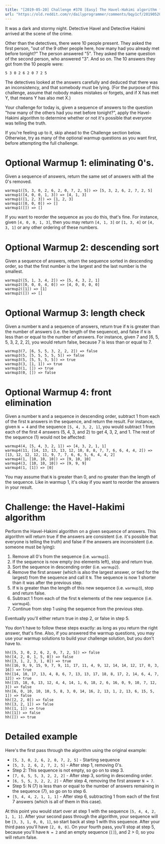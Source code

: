 ```yaml
---
title: "[2019-05-20] Challenge #378 [Easy] The Havel-Hakimi algorithm for graph realization"
url: "https://old.reddit.com/r/dailyprogrammer/comments/bqy1cf/20190520_challenge_378_easy_the_havelhakimi/"
---
```


It was a dark and stormy night. Detective Havel and Detective Hakimi arrived at the scene of the crime.

Other than the detectives, there were 10 people present. They asked the first person, "out of the 9 other people here, how many had you already met before tonight?" The person answered "5". They asked the same question of the second person, who answered "3". And so on. The 10 answers they got from the 10 people were:

    5 3 0 2 6 2 0 7 2 5

The detectives looked at the answers carefully and deduced that there was an inconsistency, and that somebody must be lying. (For the purpose of this challenge, assume that nobody makes mistakes or forgets, and if X has met Y, that means Y has also met X.)

Your challenge for today is, given a sequence of answers to the question "how many of the others had you met before tonight?", apply the Havel-Hakimi algorithm to determine whether or not it's possible that everyone was telling the truth.

If you're feeling up to it, skip ahead to the Challenge section below. Otherwise, try as many of the optional warmup questions as you want first, before attempting the full challenge.

# Optional Warmup 1: eliminating 0's.

Given a sequence of answers, return the same set of answers with all the 0's removed.

    warmup1([5, 3, 0, 2, 6, 2, 0, 7, 2, 5]) => [5, 3, 2, 6, 2, 7, 2, 5]
    warmup1([4, 0, 0, 1, 3]) => [4, 1, 3]
    warmup1([1, 2, 3]) => [1, 2, 3]
    warmup1([0, 0, 0]) => []
    warmup1([]) => []

If you want to reorder the sequence as you do this, that's fine. For instance, given `[4, 0, 0, 1, 3]`, then you may return `[4, 1, 3]` or `[1, 3, 4]` or `[4, 3, 1]` or any other ordering of these numbers.

# Optional Warmup 2: descending sort

Given a sequence of answers, return the sequence sorted in descending order, so that the first number is the largest and the last number is the smallest.

    warmup2([5, 1, 3, 4, 2]) => [5, 4, 3, 2, 1]
    warmup2([0, 0, 0, 4, 0]) => [4, 0, 0, 0, 0]
    warmup2([1]) => [1]
    warmup2([]) => []

# Optional Warmup 3: length check

Given a number `N` and a sequence of answers, return true if `N` is greater than the number of answers (i.e. the length of the sequence), and false if `N` is less than or equal to the number of answers. For instance, given 7 and [6, 5, 5, 3, 2, 2, 2], you would return false, because 7 is less than or equal to 7.

    warmup3(7, [6, 5, 5, 3, 2, 2, 2]) => false
    warmup3(5, [5, 5, 5, 5, 5]) => false
    warmup3(5, [5, 5, 5, 5]) => true
    warmup3(3, [1, 1]) => true
    warmup3(1, []) => true
    warmup3(0, []) => false

# Optional Warmup 4: front elimination

Given a number `N` and a sequence in descending order, subtract 1 from each of the first `N` answers in the sequence, and return the result. For instance, given `N = 4` and the sequence `[5, 4, 3, 2, 1]`, you would subtract 1 from each of the first 4 answers (5, 4, 3, and 2) to get 4, 3, 2, and 1. The rest of the sequence (1) would not be affected:

    warmup4(4, [5, 4, 3, 2, 1]) => [4, 3, 2, 1, 1]
    warmup4(11, [14, 13, 13, 13, 12, 10, 8, 8, 7, 7, 6, 6, 4, 4, 2]) => [13, 12, 12, 12, 11, 9, 7, 7, 6, 6, 5, 6, 4, 4, 2]
    warmup4(1, [10, 10, 10]) => [9, 10, 10]
    warmup4(3, [10, 10, 10]) => [9, 9, 9]
    warmup4(1, [1]) => [0]

You may assume that `N` is greater than 0, and no greater than the length of the sequence. Like in warmup 1, it's okay if you want to reorder the answers in your result.

# Challenge: the Havel-Hakimi algorithm

Perform the Havel-Hakimi algorithm on a given sequence of answers. This algorithm will return true if the answers are consistent (i.e. it's possible that everyone is telling the truth) and false if the answers are inconsistent (i.e. someone must be lying):

1. Remove all 0's from the sequence (i.e. `warmup1`).
2. If the sequence is now empty (no elements left), stop and return true.
3. Sort the sequence in descending order (i.e. `warmup2`).
4. Remove the first answer (which is also the largest answer, or tied for the largest) from the sequence and call it `N`. The sequence is now 1 shorter than it was after the previous step.
5. If `N` is greater than the length of this new sequence (i.e. `warmup3`), stop and return false.
6. Subtract 1 from each of the first `N` elements of the new sequence (i.e. `warmup4`).
7. Continue from step 1 using the sequence from the previous step.

Eventually you'll either return true in step 2, or false in step 5.

You don't have to follow these steps exactly: as long as you return the right answer, that's fine. Also, if you answered the warmup questions, you may use your warmup solutions to build your challenge solution, but you don't have to.

    hh([5, 3, 0, 2, 6, 2, 0, 7, 2, 5]) => false
    hh([4, 2, 0, 1, 5, 0]) => false
    hh([3, 1, 2, 3, 1, 0]) => true
    hh([16, 9, 9, 15, 9, 7, 9, 11, 17, 11, 4, 9, 12, 14, 14, 12, 17, 0, 3, 16]) => true
    hh([14, 10, 17, 13, 4, 8, 6, 7, 13, 13, 17, 18, 8, 17, 2, 14, 6, 4, 7, 12]) => true
    hh([15, 18, 6, 13, 12, 4, 4, 14, 1, 6, 18, 2, 6, 16, 0, 9, 10, 7, 12, 3]) => false
    hh([6, 0, 10, 10, 10, 5, 8, 3, 0, 14, 16, 2, 13, 1, 2, 13, 6, 15, 5, 1]) => false
    hh([2, 2, 0]) => false
    hh([3, 2, 1]) => false
    hh([1, 1]) => true
    hh([1]) => false
    hh([]) => true

# Detailed example

Here's the first pass through the algorithm using the original example:

* `[5, 3, 0, 2, 6, 2, 0, 7, 2, 5]`  - Starting sequence
* `[5, 3, 2, 6, 2, 7, 2, 5]`  - After step 1, removing 0's.
* Step 2: This sequence is not empty, so go on to step 3.
* `[7, 6, 5, 5, 3, 2, 2, 2]`  - After step 3, sorting in descending order.
* `[6, 5, 5, 3, 2, 2, 2]` - After step 4, removing the first answer `N = 7`.
* Step 5: N (7) is less than or equal to the number of answers remaining in the sequence (7), so go on to step 6.
* `[5, 4, 4, 2, 1, 1, 1]` - After step 6, subtracting 1 from each of the first 7 answers (which is all of them in this case).

At this point you would start over at step 1 with the sequence `[5, 4, 4, 2, 1, 1, 1]`. After your second pass through the algorithm, your sequence will be `[3, 3, 1, 0, 0, 1]`, so start back at step 1 with this sequence. After your third pass you'll have `[2, 0, 0]`. On your fourth pass, you'll stop at step 5, because you'll have `N = 2` and an empty sequence (`[]`), and 2 > 0, so you will return false.